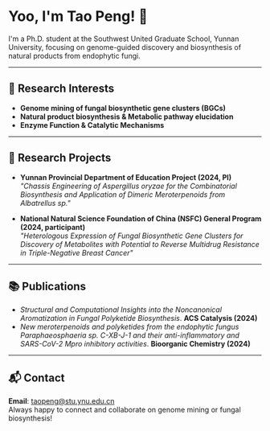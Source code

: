 # Yoo, I'm Tao Peng! 👋

I'm a Ph.D. student at the Southwest United Graduate School, Yunnan University, focusing on genome-guided discovery and biosynthesis of natural products from endophytic fungi.

---

## 🔎 Research Interests

- **Genome mining of fungal biosynthetic gene clusters (BGCs)**
- **Natural product biosynthesis & Metabolic pathway elucidation**
- **Enzyme Function & Catalytic Mechanisms**

---

## 🧭 Research Projects

- **Yunnan Provincial Department of Education Project (2024, PI)**  
  *"Chassis Engineering of* *Aspergillus oryzae* *for the Combinatorial Biosynthesis and Application of Dimeric Meroterpenoids from* *Albatrellus* *sp."*

- **National Natural Science Foundation of China (NSFC) General Program (2024, participant)**  
  *"Heterologous Expression of Fungal Biosynthetic Gene Clusters for Discovery of Metabolites with Potential to Reverse Multidrug Resistance in Triple-Negative Breast Cancer"*

---

## 📚 Publications

- *Structural and Computational Insights into the Noncanonical Aromatization in Fungal Polyketide Biosynthesis*. **ACS Catalysis (2024)**
- *New meroterpenoids and polyketides from the endophytic fungus* *Paraphaeosphaeria* *sp. C-XB-J-1 and their anti-inflammatory and SARS-CoV-2 Mpro inhibitory activities*. **Bioorganic Chemistry (2024)**

---

## 📬 Contact

**Email**: taopeng@stu.ynu.edu.cn  
Always happy to connect and collaborate on genome mining or fungal biosynthesis!
